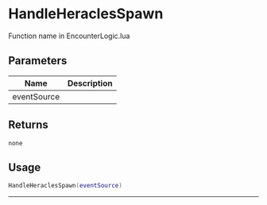 # HandleHeraclesSpawn

Function name in EncounterLogic.lua

## Parameters

| Name        | Description |
| ----------- | ----------- |
| eventSource |             |

## Returns

`none`

## Usage

```lua
HandleHeraclesSpawn(eventSource)
```

---
